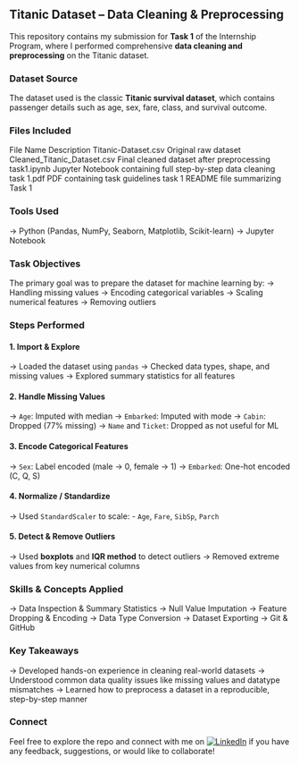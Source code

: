 ## Titanic Dataset – Data Cleaning & Preprocessing

This repository contains my submission for **Task 1** of the Internship Program, where I performed comprehensive **data cleaning and preprocessing** on the Titanic dataset.


### Dataset Source

The dataset used is the classic **Titanic survival dataset**, which contains passenger details such as age, sex, fare, class, and survival outcome.


### Files Included
      
  File Name	                               Description
Titanic-Dataset.csv              	Original raw dataset
Cleaned_Titanic_Dataset.csv	      Final cleaned dataset after preprocessing
task1.ipynb	                      Jupyter Notebook containing full step-by-step data cleaning
task 1.pdf	                      PDF containing task guidelines
task 1	                          README file summarizing Task 1


### Tools Used
-> Python (Pandas, NumPy, Seaborn, Matplotlib, Scikit-learn)
-> Jupyter Notebook


### Task Objectives
The primary goal was to prepare the dataset for machine learning by:
-> Handling missing values
-> Encoding categorical variables
-> Scaling numerical features
-> Removing outliers


### Steps Performed
#### 1. **Import & Explore**
-> Loaded the dataset using `pandas`
-> Checked data types, shape, and missing values
-> Explored summary statistics for all features

#### 2. **Handle Missing Values**
-> `Age`: Imputed with median
-> `Embarked`: Imputed with mode
-> `Cabin`: Dropped (77% missing)
-> `Name` and `Ticket`: Dropped as not useful for ML

#### 3. **Encode Categorical Features**
-> `Sex`: Label encoded (male → 0, female → 1)
-> `Embarked`: One-hot encoded (C, Q, S)

#### 4. **Normalize / Standardize**
-> Used `StandardScaler` to scale:
    - `Age`, `Fare`, `SibSp`, `Parch`

#### 5. **Detect & Remove Outliers**
->  Used **boxplots** and **IQR method** to detect outliers
->  Removed extreme values from key numerical columns


### Skills & Concepts Applied
-> Data Inspection & Summary Statistics
-> Null Value Imputation
-> Feature Dropping & Encoding
-> Data Type Conversion
-> Dataset Exporting
-> Git & GitHub


### Key Takeaways
-> Developed hands-on experience in cleaning real-world datasets
-> Understood common data quality issues like missing values and datatype mismatches
-> Learned how to preprocess a dataset in a reproducible, step-by-step manner


### Connect
Feel free to explore the repo and connect with me on [![LinkedIn](https://img.shields.io/badge/LinkedIn-blue?style=flat&logo=linkedin)](https://www.linkedin.com/in/your-username) if you have any feedback, suggestions, or would like to collaborate!

